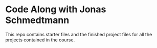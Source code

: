 # Code Along with Jonas Schmedtmann

This repo contains starter files and the finished project files for all the projects contained in the course.
